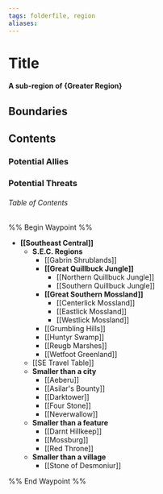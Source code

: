 ```yaml
---
tags: folderfile, region
aliases:
---
```

# Title
#### A sub-region of {Greater Region}
## Boundaries
## Contents
### Potential Allies
### Potential Threats
###### Table of Contents
%% Begin Waypoint %%
- **[[Southeast Central]]**
	- **S.E.C. Regions**
		- [[Gabrin Shrublands]]
		- **[[Great Quillbuck Jungle]]**
			- [[Northern Quillbuck Jungle]]
			- [[Southern Quillbuck Jungle]]
		- **[[Great Southern Mossland]]**
			- [[Centerlick Mossland]]
			- [[Eastlick Mossland]]
			- [[Westlick Mossland]]
		- [[Grumbling Hills]]
		- [[Huntyr Swamp]]
		- [[Reugb Marshes]]
		- [[Wetfoot Greenland]]
	- [[SE Travel Table]]
	- **Smaller than a city**
		- [[Aeberu]]
		- [[Asilar's Bounty]]
		- [[Darktower]]
		- [[Four Stone]]
		- [[Neverwallow]]
	- **Smaller than a feature**
		- [[Darnt Hillkeep]]
		- [[Mossburg]]
		- [[Red Throne]]
	- **Smaller than a village**
		- [[Stone of Desmoniur]]

%% End Waypoint %%
